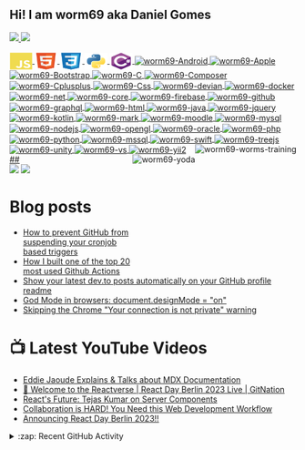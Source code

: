 
## Hi! I am worm69 aka Daniel Gomes

 <div>
  <a href="https://github.com/worm69">
  <img height="180em" src="https://github-readme-stats.vercel.app/api?username=worm69&show_icons=true&theme=dracula&include_all_commits=true&count_private=true"/>
  <img height="180em" src="https://github-readme-stats.vercel.app/api/top-langs/?username=worm69&layout=compact&langs_count=7&theme=dracula"/>
</div>
<div style="display: inline_block"><br>
  <img align="center" alt="worm69-Js" height="30" width="40" src="https://raw.githubusercontent.com/devicons/devicon/master/icons/javascript/javascript-plain.svg">
  <img align="center" alt="worm69-HTML" height="30" width="40" src="https://raw.githubusercontent.com/devicons/devicon/master/icons/html5/html5-original.svg">
  <img align="center" alt="worm69-CSS" height="30" width="40" src="https://raw.githubusercontent.com/devicons/devicon/master/icons/css3/css3-original.svg">
  <img align="center" alt="worm69-Python" height="30" width="40" src="https://raw.githubusercontent.com/devicons/devicon/master/icons/python/python-original.svg">
  <img align="center" alt="worm69-Csharp" height="30" width="40" src="https://raw.githubusercontent.com/devicons/devicon/master/icons/csharp/csharp-original.svg">
  <img align="center" alt="worm69-Android" height="30" width="40" src="https://cdn.jsdelivr.net/gh/devicons/devicon/icons/android/android-plain-wordmark.svg">
    <img align="center" alt="worm69-Apple" height="30" width="40" src="https://cdn.jsdelivr.net/gh/devicons/devicon/icons/apple/apple-original.svg">
   <img align="center" alt="worm69-Bootstrap" height="30" width="40" src="https://cdn.jsdelivr.net/gh/devicons/devicon/icons/bootstrap/bootstrap-original.svg">
   <img align="center" alt="worm69-C" height="30" width="40" src="https://cdn.jsdelivr.net/gh/devicons/devicon/icons/c/c-original.svg">
     <img align="center" alt="worm69-Composer" height="30" width="40" src="https://cdn.jsdelivr.net/gh/devicons/devicon/icons/composer/composer-line-wordmark.svg">
    <img align="center" alt="worm69-Cplusplus" height="30" width="40" src="https://cdn.jsdelivr.net/gh/devicons/devicon/icons/cplusplus/cplusplus-original.svg">
      <img align="center" alt="worm69-Css" height="30" width="40" src="https://cdn.jsdelivr.net/gh/devicons/devicon/icons/css3/css3-plain-wordmark.svg">
     <img align="center" alt="worm69-devian" height="30" width="40" src="https://cdn.jsdelivr.net/gh/devicons/devicon/icons/debian/debian-plain-wordmark.svg">
   <img align="center" alt="worm69-docker" height="30" width="40" src="https://cdn.jsdelivr.net/gh/devicons/devicon/icons/docker/docker-original-wordmark.svg">
    <img align="center" alt="worm69-net" height="30" width="40" src="https://cdn.jsdelivr.net/gh/devicons/devicon/icons/dot-net/dot-net-original-wordmark.svg">
      <img align="center" alt="worm69-core" height="30" width="40" src="https://cdn.jsdelivr.net/gh/devicons/devicon/icons/dotnetcore/dotnetcore-original.svg">
  <img align="center" alt="worm69-firebase" height="30" width="40" src="https://cdn.jsdelivr.net/gh/devicons/devicon/icons/firebase/firebase-plain-wordmark.svg">
  <img align="center" alt="worm69-github" height="30" width="40" src="https://cdn.jsdelivr.net/gh/devicons/devicon/icons/github/github-original.svg">
    <img align="center" alt="worm69-graphql" height="30" width="40" src="https://cdn.jsdelivr.net/gh/devicons/devicon/icons/graphql/graphql-plain-wordmark.svg">
   <img align="center" alt="worm69-html" height="30" width="40" src="https://cdn.jsdelivr.net/gh/devicons/devicon/icons/html5/html5-plain-wordmark.svg">
     <img align="center" alt="worm69-java" height="30" width="40" src="https://cdn.jsdelivr.net/gh/devicons/devicon/icons/java/java-original-wordmark.svg">
       <img align="center" alt="worm69-jquery" height="30" width="40" src="https://cdn.jsdelivr.net/gh/devicons/devicon/icons/jquery/jquery-original-wordmark.svg">
      <img align="center" alt="worm69-kotlin" height="30" width="40" src="https://cdn.jsdelivr.net/gh/devicons/devicon/icons/kotlin/kotlin-original-wordmark.svg">
        <img align="center" alt="worm69-mark" height="30" width="40" src="https://cdn.jsdelivr.net/gh/devicons/devicon/icons/markdown/markdown-original.svg">
     <img align="center" alt="worm69-moodle" height="30" width="40" src="https://cdn.jsdelivr.net/gh/devicons/devicon/icons/moodle/moodle-original-wordmark.svg">
  <img align="center" alt="worm69-mysql" height="30" width="40" src="https://cdn.jsdelivr.net/gh/devicons/devicon/icons/mysql/mysql-original-wordmark.svg">
    <img align="center" alt="worm69-nodejs" height="30" width="40" src="https://cdn.jsdelivr.net/gh/devicons/devicon/icons/nodejs/nodejs-original-wordmark.svg">
    <img align="center" alt="worm69-opengl" height="30" width="40" src="https://cdn.jsdelivr.net/gh/devicons/devicon/icons/opengl/opengl-plain.svg">
  
  <img align="center" alt="worm69-oracle" height="30" width="40" src="https://cdn.jsdelivr.net/gh/devicons/devicon/icons/oracle/oracle-original.svg">
    <img align="center" alt="worm69-php" height="30" width="40" src="https://cdn.jsdelivr.net/gh/devicons/devicon/icons/php/php-plain.svg">
   <img align="center" alt="worm69-python" height="30" width="40" src="https://cdn.jsdelivr.net/gh/devicons/devicon/icons/python/python-original-wordmark.svg">
     <img align="center" alt="worm69-mssql" height="30" width="40" src="https://cdn.jsdelivr.net/gh/devicons/devicon/icons/microsoftsqlserver/microsoftsqlserver-plain-wordmark.svg">
    <img align="center" alt="worm69-swift" height="30" width="40" src="https://cdn.jsdelivr.net/gh/devicons/devicon/icons/swift/swift-original-wordmark.svg">
      <img align="center" alt="worm69-treejs" height="30" width="40" src="https://cdn.jsdelivr.net/gh/devicons/devicon/icons/threejs/threejs-original-wordmark.svg">
     <img align="center" alt="worm69-unity" height="30" width="40" src="https://cdn.jsdelivr.net/gh/devicons/devicon/icons/unity/unity-original-wordmark.svg">
       <img align="center" alt="worm69-vs" height="30" width="40" src="https://cdn.jsdelivr.net/gh/devicons/devicon/icons/visualstudio/visualstudio-plain.svg">
      <img align="center" alt="worm69-yii2" height="30" width="40" src="https://cdn.jsdelivr.net/gh/devicons/devicon/icons/yii/yii-original-wordmark.svg">

  <img align="right" height="180em" alt="worm69-worms-training" src="https://c.tenor.com/UZacyI4MaJIAAAAi/worms-ejercicio.gif">
  <img align="right" height="180em" alt="worm69-yoda" src="https://media3.giphy.com/media/aKVtbgxmFukDu/giphy.gif?cid=ecf05e473ztsekpk10i21ldmv2xe4xaa1px7ep98gexcn6mg&rid=giphy.gif&ct=g">
</div>
    ##

<div>
  <a href = "mailto:gomes[removeMeToAVoidSpam]danielbm@gmail.com"><img src="https://img.shields.io/badge/-Gmail-%23333?style=for-the-badge&logo=gmail&logoColor=white" target="_blank"></a>
  <a href="https://www.linkedin.com/in/daniel-bm-gomes" target="_blank"><img src="https://img.shields.io/badge/-LinkedIn-%230077B5?style=for-the-badge&logo=linkedin&logoColor=white" target="_blank"></a>

# Blog posts
<!-- BLOG-POST-LIST:START -->
- [How to prevent GitHub from suspending your cronjob based triggers](https://dev.to/gautamkrishnar/how-to-prevent-github-from-suspending-your-cronjob-based-triggers-knf)
- [How I built one of the top 20 most used Github Actions](https://www.gautamkrishnar.com/how-i-built-one-of-the-top-20-most-used-github-actions/)
- [Show your latest dev.to posts automatically on your GitHub profile readme](https://dev.to/gautamkrishnar/show-your-latest-dev-to-posts-automatically-in-your-github-profile-readme-3nk8)
- [God Mode in browsers: document.designMode = &quot;on&quot;](https://dev.to/gautamkrishnar/god-mode-in-browsers-document-designmode-on-2pmo)
- [Skipping the Chrome &quot;Your connection is not private&quot; warning](https://dev.to/gautamkrishnar/quickbits-1-skipping-the-chrome-your-connection-is-not-private-warning-4kp1)
<!-- BLOG-POST-LIST:END -->
# 📺 Latest YouTube Videos

<!-- YOUTUBE:START -->
- [Eddie Jaoude Explains &amp; Talks about MDX Documentation](https://www.youtube.com/watch?v=ZTX9-_MyaIw)
- [🔴 Welcome to the Reactverse | React Day Berlin 2023 Live | GitNation](https://www.youtube.com/watch?v=lvD8KfL9Txs)
- [React&#39;s Future: Tejas Kumar on Server Components](https://www.youtube.com/watch?v=zn-nFWDxyiw)
- [Collaboration is HARD! You Need this Web Development Workflow](https://www.youtube.com/watch?v=DZV33RjeXW0)
- [Announcing React Day Berlin 2023!!](https://www.youtube.com/watch?v=EwMUadklI4s)
<!-- YOUTUBE:END -->

<details>
  <summary>:zap: Recent GitHub Activity</summary>
  
<!--START_SECTION:activity-->
1. 🗣 Commented on [#157](https://github.com/jfoclpf/form-for-parking-violation/issues/157#issuecomment-1577181870) in [jfoclpf/form-for-parking-violation](https://github.com/jfoclpf/form-for-parking-violation)
2. 🗣 Commented on [#57](https://github.com/jfoclpf/in-my-district/issues/57#issuecomment-1565673576) in [jfoclpf/in-my-district](https://github.com/jfoclpf/in-my-district)
3. 🗣 Commented on [#57](https://github.com/jfoclpf/in-my-district/issues/57#issuecomment-1565565942) in [jfoclpf/in-my-district](https://github.com/jfoclpf/in-my-district)
4. 🗣 Commented on [#57](https://github.com/jfoclpf/in-my-district/issues/57#issuecomment-1564684727) in [jfoclpf/in-my-district](https://github.com/jfoclpf/in-my-district)
5. 🗣 Commented on [#57](https://github.com/jfoclpf/in-my-district/issues/57#issuecomment-1561914334) in [jfoclpf/in-my-district](https://github.com/jfoclpf/in-my-district)
<!--END_SECTION:activity-->

</details>

<!-- https://github.com/codeSTACKr/codeSTACKr/blob/master/README.md>
![Snake animation](https://github.com/worm69/worm69/blob/output/github-contribution-grid-snake.svg)
